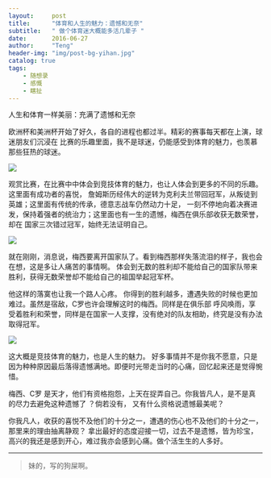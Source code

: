 ```yaml
---
layout:     post
title:      "体育和人生的魅力：遗憾和无奈"
subtitle:   " 做个体育迷大概能多活几辈子 "
date:       2016-06-27
author:     "Teng"
header-img: "img/post-bg-yihan.jpg"
catalog: true
tags:
    - 随想录
    - 感慨
    - 瞎扯
---
```


人生和体育一样美丽：充满了遗憾和无奈

欧洲杯和美洲杯开始了好久，各自的进程也都过半。精彩的赛事每天都在上演，球迷朋友们沉浸在
比赛的乐趣里面，我不是球迷，仍能感受到体育的魅力，也羡慕那些狂热的球迷。

![](http://7xtgob.com2.z0.glb.clouddn.com/meixiku.gif)

观赏比赛，在比赛中中体会到竞技体育的魅力，也让人体会到更多的不同的乐趣。这里面有成功者的喜悦，
詹姆斯历经伟大的逆转为克利夫兰带回冠军，从叛徒到英雄；这里面有传统的传承，德意志战车仍然动力十足，
一刻不停地向着决赛进发，保持着强者的统治力；这里面也有一生的遗憾，梅西在俱乐部收获无数荣誉，却在
国家三次错过冠军，始终无法证明自己。

![](http://7xtgob.com2.z0.glb.clouddn.com/meixidiudian.gif)

就在刚刚，消息说，梅西要离开国家队了。看到梅西那样失落流泪的样子，我也会在想，这是多让人痛苦的事情啊。
体会到无数的胜利却不能给自己的国家队带来胜利，获得无数荣誉却不能给自己的祖国举起冠军杯。

他这样的落寞也让我一个路人心疼。
你得到的胜利越多，遭遇失败的时候也更加难过。虽然是宿敌，C罗也许会理解这时的梅西。同样是在俱乐部
呼风唤雨，享受着胜利和荣誉，同样是在国家一人支撑，没有绝对的队友相助，终究是没有办法取得冠军。

![](http://7xtgob.com2.z0.glb.clouddn.com/135905324.jpg)

这大概是竞技体育的魅力，也是人生的魅力。
好多事情并不是你我不愿意，只是因为种种原因最后落得遗憾满地。即便时光带走当时的心痛，回忆起来还是觉得惋惜。

梅西、C罗  是天才，他们有资格抱怨，上天在捉弄自己。你我皆凡人，是不是真的尽力去避免这种遗憾了 ？倘若没有，
又有什么资格说遗憾最美呢？

你我凡人，收获的喜悦不及他们的十分之一，遭遇的伤心也不及他们的十分之一，那里来的理由抽离静观？
拿出最好的态度迎接一切，过去不是遗憾，皆为珍宝，高兴的我还是感到开心，难过我亦会感到心痛。做个活生生的人多好。

---
> 妹的，写的狗屎啊。
